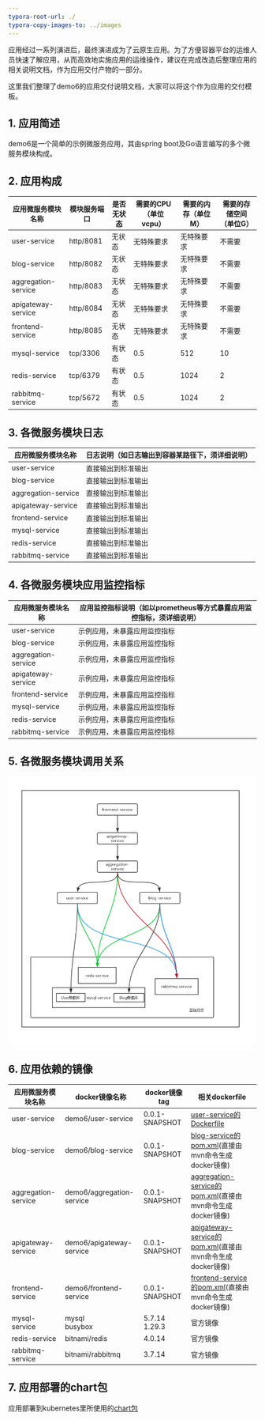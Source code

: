 ```yaml
---
typora-root-url: ./
typora-copy-images-to: ../images
---
```




应用经过一系列演进后，最终演进成为了云原生应用。为了方便容器平台的运维人员快速了解应用，从而高效地实施应用的运维操作，建议在完成改造后整理应用的相关说明文档，作为应用交付产物的一部分。

这里我们整理了demo6的应用交付说明文档，大家可以将这个作为应用的交付模板。

## 1. 应用简述

demo6是一个简单的示例微服务应用，其由spring boot及Go语言编写的多个微服务模块构成。

## 2. 应用构成

| 应用微服务模块名称 |   模块服务端口   |   是否无状态   |  需要的CPU（单位vcpu）   |  需要的内存（单位M）   |   需要的存储空间（单位G）   |
| ------------------ | ---- | ---- | ---- | ---- | ---- |
| user-service | http/8081 | 无状态 | 无特殊要求 | 无特殊要求 | 不需要 |
| blog-service | http/8082 | 无状态 | 无特殊要求 | 无特殊要求 | 不需要 |
| aggregation-service | http/8083 | 无状态 | 无特殊要求 | 无特殊要求 | 不需要 |
| apigateway-service | http/8084 | 无状态 | 无特殊要求 | 无特殊要求 | 不需要 |
| frontend-service | http/8085 | 无状态 | 无特殊要求 | 无特殊要求 | 不需要 |
| mysql-service | tcp/3306 | 有状态 | 0.5 | 512 | 10 |
| redis-service | tcp/6379 | 有状态 | 0.5 | 1024 | 2 |
| rabbitmq-service | tcp/5672 | 有状态 | 0.5 | 1024 | 2 |

## 3. 各微服务模块日志

| 应用微服务模块名称 |     日志说明（如日志输出到容器某路径下，须详细说明）     |
| ------------------ | ---- |
| user-service | 直接输出到标准输出 |
| blog-service | 直接输出到标准输出 |
| aggregation-service | 直接输出到标准输出 |
| apigateway-service | 直接输出到标准输出 |
| frontend-service | 直接输出到标准输出 |
| mysql-service | 直接输出到标准输出 |
| redis-service | 直接输出到标准输出 |
| rabbitmq-service | 直接输出到标准输出 |

## 4. 各微服务模块应用监控指标

| 应用微服务模块名称 |     应用监控指标说明（如以prometheus等方式暴露应用监控指标，须详细说明）     |
| ------------------ | ---- |
| user-service | 示例应用，未暴露应用监控指标 |
| blog-service | 示例应用，未暴露应用监控指标 |
| aggregation-service | 示例应用，未暴露应用监控指标 |
| apigateway-service | 示例应用，未暴露应用监控指标 |
| frontend-service | 示例应用，未暴露应用监控指标 |
| mysql-service | 示例应用，未暴露应用监控指标 |
| redis-service | 示例应用，未暴露应用监控指标 |
| rabbitmq-service | 示例应用，未暴露应用监控指标 |

## 5. 各微服务模块调用关系

![1556078438434](../images/1556078438434.png)



## 6. 应用依赖的镜像

| 应用微服务模块名称 |   docker镜像名称  |   docker镜像tag   | 相关dockerfile |
| ------------------ | ---- | ---- | ---- |
| user-service | demo6/user-service | 0.0.1-SNAPSHOT | [user-service的Dockerfile](../user-service/docker/Dockerfile) |
| blog-service | demo6/blog-service | 0.0.1-SNAPSHOT | [blog-service的pom.xml](../blog-service/pom.xml)(直接由mvn命令生成docker镜像) |
| aggregation-service | demo6/aggregation-service | 0.0.1-SNAPSHOT | [aggregation-service的pom.xml](../aggregation-service/pom.xml)(直接由mvn命令生成docker镜像) |
| apigateway-service | demo6/apigateway-service | 0.0.1-SNAPSHOT | [apigateway-service的pom.xml](../apigateway-service/pom.xml)(直接由mvn命令生成docker镜像) |
| frontend-service | demo6/frontend-service | 0.0.1-SNAPSHOT | [frontend-service的pom.xml](../frontend-service/pom.xml)(直接由mvn命令生成docker镜像) |
| mysql-service | mysql<br>busybox<br> | 5.7.14<br>1.29.3 | 官方镜像 |
| redis-service | bitnami/redis | 4.0.14 | 官方镜像 |
| rabbitmq-service | bitnami/rabbitmq | 3.7.14 | 官方镜像 |

## 7. 应用部署的chart包

应用部署到kubernetes里所使用的[chart包](../chart/demo6)

